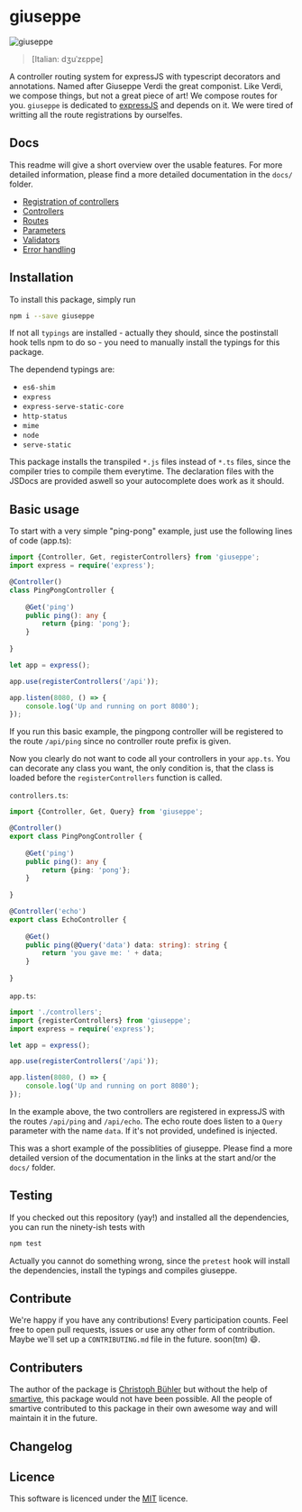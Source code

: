 # giuseppe
![giuseppe](https://cloud.githubusercontent.com/assets/1067213/14689133/51624568-0746-11e6-9d93-eabc6d5f97e2.png)

> [Italian: dʒuˈzɛppe]

A controller routing system for expressJS with typescript decorators and annotations.
Named after Giuseppe Verdi the great componist. Like Verdi, we compose things, 
but not a great piece of art! We compose routes for you. `giuseppe` is dedicated to
[expressJS](http://expressjs.com/) and depends on it. We were tired of writting all the
route registrations by ourselfes.

## Docs

This readme will give a short overview over the usable features. For more detailed information,
please find a more detailed documentation in the `docs/` folder.

- [Registration of controllers](docs/Registration.md)
- [Controllers]()
- [Routes]()
- [Parameters]()
- [Validators]()
- [Error handling]()

## Installation

To install this package, simply run

```bash
npm i --save giuseppe
```

If not all `typings` are installed - actually they should, since the postinstall hook 
tells npm to do so - you need to manually install the typings for this package.

The dependend typings are:
- `es6-shim`
- `express`
- `express-serve-static-core`
- `http-status`
- `mime`
- `node`
- `serve-static`

This package installs the transpiled `*.js` files instead of `*.ts` files, since the compiler tries
to compile them everytime. The declaration files with the JSDocs are provided aswell so your 
autocomplete does work as it should.

## Basic usage

To start with a very simple "ping-pong" example, just use the following lines of code (app.ts):

```typescript
import {Controller, Get, registerControllers} from 'giuseppe';
import express = require('express');

@Controller()
class PingPongController {
    
    @Get('ping')
    public ping(): any {
        return {ping: 'pong'};
    }
    
}

let app = express();

app.use(registerControllers('/api'));

app.listen(8080, () => {
    console.log('Up and running on port 8080');
});
```

If you run this basic example, the pingpong controller will be registered to the route
`/api/ping` since no controller route prefix is given.

Now you clearly do not want to code all your controllers in your `app.ts`. You can decorate any
class you want, the only condition is, that the class is loaded before the `registerControllers`
function is called.

`controllers.ts`:

```typescript
import {Controller, Get, Query} from 'giuseppe';

@Controller()
export class PingPongController {
    
    @Get('ping')
    public ping(): any {
        return {ping: 'pong'};
    }
    
}

@Controller('echo')
export class EchoController {
    
    @Get()
    public ping(@Query('data') data: string): string {
        return 'you gave me: ' + data;
    }
    
}
```

`app.ts`:

```typescript
import './controllers';
import {registerControllers} from 'giuseppe';
import express = require('express');

let app = express();

app.use(registerControllers('/api'));

app.listen(8080, () => {
    console.log('Up and running on port 8080');
});
```

In the example above, the two controllers are registered in expressJS with the routes
`/api/ping` and `/api/echo`. The echo route does listen to a `Query` parameter with the
name `data`. If it's not provided, undefined is injected.

This was a short example of the possiblities of giuseppe. Please find a more detailed version
of the documentation in the links at the start and/or the `docs/` folder.

## Testing

If you checked out this repository (yay!) and installed all the dependencies, you
can run the ninety-ish tests with

```bash
npm test
```

Actually you cannot do something wrong, since the `pretest` hook will install the dependencies,
install the typings and compiles giuseppe. 

## Contribute

We're happy if you have any contributions! Every participation counts. Feel free to
open pull requests, issues or use any other form of contribution. Maybe we'll
set up a `CONTRIBUTING.md` file in the future. soon(tm) :smile:.

## Contributers

The author of the package is [Christoph Bühler](https://github.com/buehler)
but without the help of [smartive](https://smartive.ch), this package would not
have been possible. All the people of smartive contributed to this package in their
own awesome way and will maintain it in the future.

## Changelog

## Licence

This software is licenced under the [MIT](https://github.com/smartive/giuseppe/blob/master/LICENSE) licence.